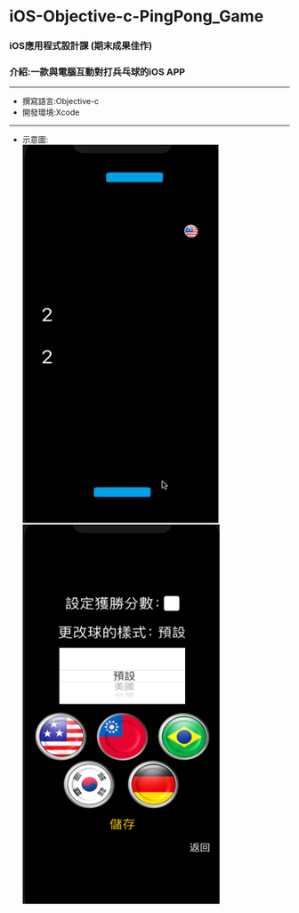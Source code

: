# iOS-Objective-c-PingPong_Game
### iOS應用程式設計課 (期末成果佳作)  
### 介紹:一款與電腦互動對打兵乓球的iOS APP 
---
 - 撰寫語言:Objective-c  
 - 開發環境:Xcode  
---
 - 示意圖:  
![image](https://github.com/LN0330/iOS-Objective-c-PingPong_Game/blob/main/GIF/1.gif)
![image](https://github.com/LN0330/iOS-Objective-c-PingPong_Game/blob/main/GIF/2.png)  
